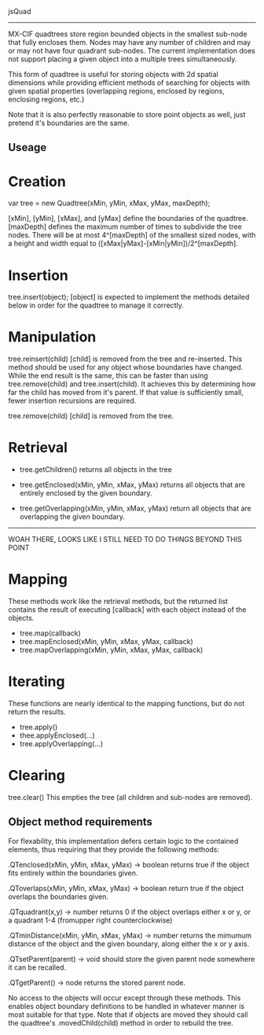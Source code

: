 jsQuad

---
MX-CIF quadtrees store region bounded objects in the smallest sub-node
that fully encloses them. Nodes may have any number of children and may or may
not have four quadrant sub-nodes. The current implementation does not support
placing a given object into a multiple trees simultaneously.

This form of quadtree is useful for storing objects with 2d spatial dimensions
while providing efficient methods of searching for objects with given spatial
properties (overlapping regions, enclosed by regions, enclosing regions, etc.)

Note that it is also perfectly reasonable to store point objects as well, just
pretend it's boundaries are the same.

Useage
---
Creation
===
var tree = new Quadtree(xMin, yMin, xMax, yMax, maxDepth);

[xMin], [yMin], [xMax], and [yMax] define the boundaries of the quadtree.
[maxDepth] defines the maximum number of times to subdivide the tree nodes.
There will be at most 4^[maxDepth] of the smallest sized nodes, with a height
and width equal to ([xMax|yMax]-[xMin|yMin])/2^[maxDepth].

Insertion
===
tree.insert(object);
[object] is expected to implement the methods detailed below in order for the
quadtree to manage it correctly.

Manipulation
===
tree.reinsert(child)
[child] is removed from the tree and re-inserted. This method should be used
for any object whose boundaries have changed. While the end result is the
same, this can be faster than using tree.remove(child) and tree.insert(child). It achieves this by determining how far the child has moved from it's parent.
If that value is sufficiently small, fewer insertion recursions are required.

tree.remove(child)
[child] is removed from the tree.

Retrieval
===
* tree.getChildren()
  returns all objects in the tree

* tree.getEnclosed(xMin, yMin, xMax, yMax)
  returns all objects that are entirely enclosed by the given boundary.

* tree.getOverlapping(xMin, yMin, xMax, yMax)
  return all objects that are overlapping the given boundary.

---
WOAH THERE, LOOKS LIKE I STILL NEED TO DO THINGS BEYOND THIS POINT

Mapping
===
These methods work like the retrieval methods, but the returned list contains
the result of executing [callback] with each object instead of the objects.
* tree.map(callback)
* tree.mapEnclosed(xMin, yMin, xMax, yMax, callback)
* tree.mapOverlapping(xMin, yMin, xMax, yMax, callback)

Iterating
===
These functions are nearly identical to the mapping functions, but do not
return the results.
* tree.apply()
* thee.applyEnclosed(...)
* tree.applyOverlapping(...)

Clearing
===
tree.clear()
This empties the tree (all children and sub-nodes are removed).


Object method requirements
---
For flexability, this implementation defers certain logic to the contained
elements, thus requiring that they provide the following methods:

.QTenclosed(xMin, yMin, xMax, yMax) -> boolean
  returns true if the object fits entirely within the boundaries given.

.QToverlaps(xMin, yMin, xMax, yMax) -> boolean
  return true if the object overlaps the boundaries given.

.QTquadrant(x,y) -> number
  returns 0 if the object overlaps either x or y, or a quadrant 1-4 (fromupper
  right counterclockwise)

.QTminDistance(xMin, yMin, xMax, yMax) -> number
  returns the mimumum distance of the object and the given boundary, along
  either the x or y axis.

.QTsetParent(parent) -> void
  should store the given parent node somewhere it can be recalled.

.QTgetParent() -> node
  returns the stored parent node.

No access to the objects will occur except through these methods. This enables
object boundary definitions to be handled in whatever manner is most suitable
for that type. Note that if objects are moved they should call the quadtree's
.movedChild(child) method in order to rebuild the tree.